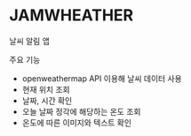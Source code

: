 # JAMWHEATHER
날씨 알림 앱 

주요 기능 
- openweathermap API 이용해 날씨 데이터 사용
- 현재 위치 조회
- 날짜, 시간 확인
- 오늘 날짜 정각에 해당하는 온도 조회
- 온도에 따른 이미지와 텍스트 확인
